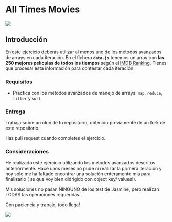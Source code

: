 # All Times Movies

![](https://imgur.com/b0xhEJ3.gif)


## Introducción

En este ejercicio deberás utilizar al menos uno de los métodos avanzados de arrays en cada iteración.
En el fichero **`data.js`** tenemos un array con **las 250 mejores películas de todos los tiempos** según el [IMDB Ranking](http://www.imdb.com/chart/top?ref_=nv_mv_250_6). Tienes que procesar esta información para contestar cada iteración.

### Requisitos

- Practica con los métodos avanzados de manejo de arrays: `map`, `reduce`, `filter` y `sort`

### Entrega
Trabaja sobre un clon de tu repositorio, obtenido previamente de un fork de este repositorio.

Haz pull request cuando completes el ejercicio.

### Consideraciones

He realizado este ejercicio utilizando los métodos avanzados descritos anteriormente. Hace unos meses no pude ni realizar la primera iteración y hoy sólo me ha faltado encontrar una solución enteramente mía para finalizarlo ( se que voy bien didrigido con object key/ values!).

Mis soluciones no pasan NINGUNO de los test de Jasmine, pero realizan TODAS las operaciones requeridas. 

Con paciencia y trabajo, todo llega!

![](https://imgur.com/47dnS0A.gif)